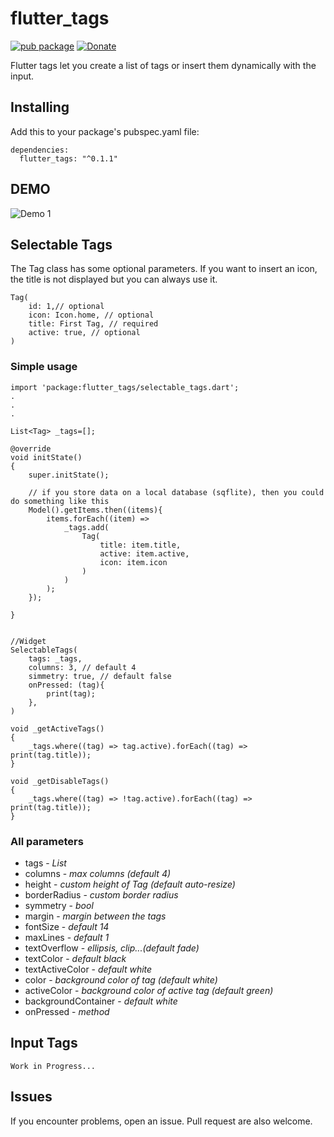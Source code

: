 # flutter_tags

[![pub package](https://img.shields.io/badge/pub-0.1.0-orange.svg)](https://pub.dartlang.org/packages/flutter_tags)
[![Donate](https://img.shields.io/badge/Donate-PayPal-green.svg)](https://www.paypal.me/dnag88)


Flutter tags let you create a list of tags or insert them dynamically with the input.


## Installing
Add this to your package's pubspec.yaml file:
```
dependencies:
  flutter_tags: "^0.1.1"
```


## DEMO
![Demo 1](https://github.com/Dn-a/flutter_tags/blob/master/example/example.gif)


## Selectable Tags

The Tag class has some optional parameters. If you want to insert an icon, the title is not displayed but you can always use it.
```
Tag(
    id: 1,// optional
    icon: Icon.home, // optional
    title: First Tag, // required
    active: true, // optional
)
```

### Simple usage
```
import 'package:flutter_tags/selectable_tags.dart';
.
.
.

List<Tag> _tags=[];

@override
void initState()
{
    super.initState();
    
    // if you store data on a local database (sqflite), then you could do something like this
    Model().getItems.then((items){
        items.forEach((item) =>
            _tags.add(
                Tag(
                    title: item.title, 
                    active: item.active,
                    icon: item.icon 
                )
            )
        );  
    });
    
}


//Widget
SelectableTags(
    tags: _tags,
    columns: 3, // default 4
    simmetry: true, // default false
    onPressed: (tag){
        print(tag);
    },
)

void _getActiveTags()
{
    _tags.where((tag) => tag.active).forEach((tag) => print(tag.title));
}

void _getDisableTags()
{
    _tags.where((tag) => !tag.active).forEach((tag) => print(tag.title));
}

```
### All parameters
* tags - *List<Tag>*
* columns - *max columns (default 4)*
* height - *custom height of Tag (default auto-resize)*
* borderRadius - *custom border radius*
* symmetry - *bool*
* margin - *margin between the tags*
* fontSize - *default 14*
* maxLines - *default 1*
* textOverflow - *ellipsis, clip...(default fade)*
* textColor - *default black*
* textActiveColor - *default white*
* color - *background color of tag (default white)*
* activeColor - *background color of active tag (default green)*
* backgroundContainer - *default white* 
* onPressed - *method*


## Input Tags
```
Work in Progress...
```


## Issues
If you encounter problems, open an issue. Pull request are also welcome.

